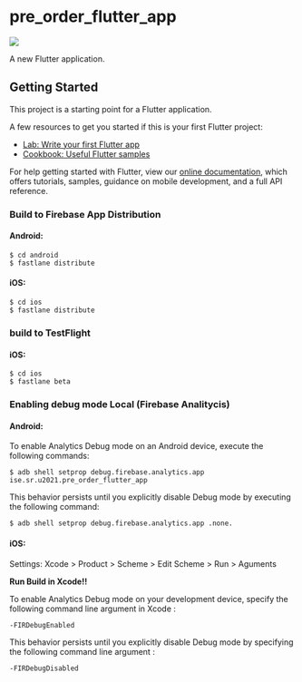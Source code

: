 # pre_order_flutter_app

![](https://api.codemagic.io/apps/6098b499f3dcf2b4763b420c/6098b499f3dcf2b4763b420b/status_badge.svg)

A new Flutter application.

## Getting Started

This project is a starting point for a Flutter application.

A few resources to get you started if this is your first Flutter project:

- [Lab: Write your first Flutter app](https://flutter.dev/docs/get-started/codelab)
- [Cookbook: Useful Flutter samples](https://flutter.dev/docs/cookbook)

For help getting started with Flutter, view our
[online documentation](https://flutter.dev/docs), which offers tutorials,
samples, guidance on mobile development, and a full API reference.

### Build to Firebase App Distribution

#### Android:

```shell
$ cd android
$ fastlane distribute
```

#### iOS:

```shell
$ cd ios
$ fastlane distribute
```

### build to TestFlight

#### iOS:

```shell
$ cd ios
$ fastlane beta
```


### Enabling debug mode Local (Firebase Analitycis)

#### Android:

To enable Analytics Debug mode on an Android device, execute the following commands:

```shell
$ adb shell setprop debug.firebase.analytics.app ise.sr.u2021.pre_order_flutter_app
```

This behavior persists until you explicitly disable Debug mode by executing the following command:

```shell
$ adb shell setprop debug.firebase.analytics.app .none.
```

#### iOS:

Settings: Xcode > Product > Scheme > Edit Scheme > Run > Aguments

**Run Build in Xcode!!**

To enable Analytics Debug mode on your development device, specify the following command line argument in Xcode :

```
-FIRDebugEnabled
```

This behavior persists until you explicitly disable Debug mode by specifying the following command line argument :

```
-FIRDebugDisabled
```
